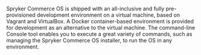 Spryker Commerce OS is shipped with an all-inclusive and fully pre-provisioned development environment on a virtual machine, based on Vagrant and VirtualBox. A Docker container-based environment is provided for development as an alternative to the virtual machine.
The command-line Console tool enables you to execute a great variety of commands, such as managing the Spryker Commerce OS installer, to run the OS in any environment.
